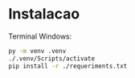 # Instalacao

Terminal Windows:

```bash
py -m venv .venv
./.venv/Scripts/activate
pip install -r ./requeriments.txt
```
